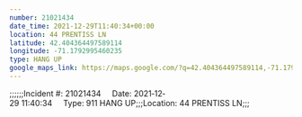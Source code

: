 ```yaml
---
number: 21021434
date_time: 2021-12-29T11:40:34+00:00
location: 44 PRENTISS LN
latitude: 42.404364497589114
longitude: -71.1792995460235
type: HANG UP
google_maps_link: https://maps.google.com/?q=42.404364497589114,-71.1792995460235
---
```


;;;;;;Incident #: 21021434     Date: 2021‐12‐29 11:40:34     Type: 911 HANG UP;;;Location: 44 PRENTISS LN;;;
